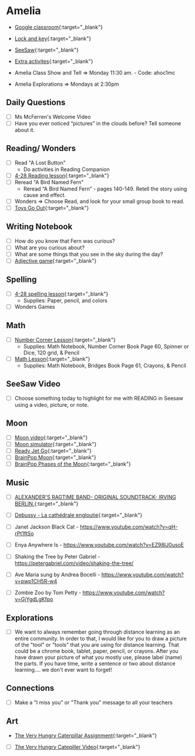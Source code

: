 # Amelia

- [Google classroom](https://classroom.google.com/){:target="_blank"}
- [Lock and key](https://www.ahschools.us/sign-in){:target="_blank"}
- [SeeSaw](https://app.seesaw.me/){:target="_blank"}
- [Extra activites](Amelia_extra){:target="_blank"}

- Amelia Class Show and Tell => Monday 11:30 am. - Code: ahoc1mc
- Amelia Explorations => Mondays at 2:30pm


## Daily Questions
 - [ ] Ms McFerren's Welcome Video
 - [ ] Have you ever noticed “pictures” in the clouds before?  Tell someone about it.

## Reading/ Wonders
 - [ ] Read "A Lost Button"
 	- Do activities in Reading Companion
  - [ ] [4-28 Reading lesson](https://drive.google.com/file/d/17cy0wb4kDsgdPTs0JALK2oab5t1CFX1p/view){:target="_blank"}
  - [ ] Reread "A Bird Named Fern"
    - Reread “A Bird Named Fern” - pages 140-149.  Retell the story using cause and effect. 
  - [ ] Wonders => Choose Read, and look for your small group book to read.  
  - [ ] [Toys Go Out](https://docs.google.com/document/d/1ucISWm50hSFFfUmbYSedTSbLlBP3UXRR5yTle4iao7Y/edit?usp=sharing){:target="_blank"}

## Writing Notebook
  - [ ] How do you know that Fern was curious?
  - [ ] What are you curious about?
  - [ ] What are some things that you see in the sky during the day?
  - [ ] [Adjective game](https://www.turtlediary.com/game/adjective-words.html){:target="_blank"}

## Spelling
  - [ ] [4-28 spelling lesson](https://drive.google.com/open?id=1wCY7IMjRlQOF7-qDQ63NKiANcZsFmHos){:target="_blank"}
  	- Supplies: Paper, pencil, and colors
  - [ ] Wonders Games

## Math
  - [ ] [Number Corner Lesson](https://drive.google.com/file/d/1kBAGoa3twFAZat07DCAt8_lHIPoLvqvX/view?usp=sharing){:target="_blank"}
  	-  Supplies: Math Notebook, Number Corner Book Page 60, Spinner or Dice, 120 grid, & Pencil
  - [ ] [Math Lesson](https://drive.google.com/file/d/1MtD6kGXn9sICtQhvQi-fcYXzhI5tN0GF/view?usp=sharing){:target="_blank"} 
    - Supplies: Math Notebook, Bridges Book Page 61, Crayons, & Pencil

## SeeSaw Video
 - [ ] Choose something today to highlight for me with READING  in Seesaw using a video, picture, or note.
 
## Moon
- [ ] [Moon video](https://www.pbs.org/video/d4k-the-moon-vxwv6a/){:target="_blank"}
- [ ] [Moon simulator](https://moon.nasa.gov/){:target="_blank"}
- [ ] [Ready Jet Go](https://pbskids.org/readyjetgo/videos){:target="_blank"}
- [ ] [BrainPop Moon](https://www.brainpop.com/science/space/moon/){:target="_blank"}
- [ ] [BrainPop Phases of the Moon](https://www.brainpop.com/science/space/moonphases/){:target="_blank"}

## Music
- [ ] [ALEXANDER'S RAGTIME BAND- ORIGINAL SOUNDTRACK- IRVING BERLIN.](https://www.youtube.com/watch?v=6gbBkXHRM1o){:target="_blank"}
- [ ] [Debussy - La cathédrale engloutie](https://www.youtube.com/watch?v=JAVyKDDsM3s){:target="_blank"}
- [ ] Janet Jackson Black Cat - https://www.youtube.com/watch?v=qH-rPt1ftSo
- [ ] Enya Anywhere Is - https://www.youtube.com/watch?v=EZ98IJ0usoE
- [ ] Shaking the Tree by Peter Gabriel - https://petergabriel.com/video/shaking-the-tree/
- [ ] Ave Maria sung by Andrea Bocelli - https://www.youtube.com/watch?v=pwp1CH5R-w4
- [ ] Zombie Zoo by Tom Petty - https://www.youtube.com/watch?v=GjYgdLgKfpo


## Explorations
- [ ] We want to always remember going through distance learning as an entire community. In order to that, I would like for you to draw a picture of the "tool" or "tools" that you are using for distance learning. That could be a chrome book, tablet, paper, pencil, or crayons.
After you have drawn your picture of what you mostly use, please label (name) the parts. If you have time, write a sentence or two about distance learning.... we don't ever want to forget!

## Connections
- [ ] Make a  "I miss you" or "Thank you" message to all your teachers
  
## Art
- [The Very Hungry Caterpillar Assignment](https://classroom.google.com/c/NTU1OTA3OTEyMzZa/a/NzIyNzQ2Mzg3MjJa/details){:target="_blank"}
- [ ] [The Very Hungry Catepiller Video](https://www.youtube.com/watch?v=75NQK-Sm1YY){:target="_blank"}
